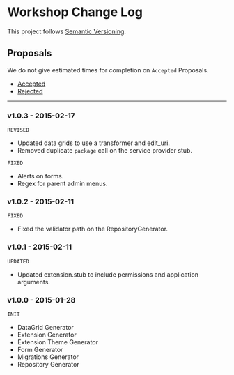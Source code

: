 # Workshop Change Log

This project follows [Semantic Versioning](CONTRIBUTING.md).

## Proposals

We do not give estimated times for completion on `Accepted` Proposals.

- [Accepted](https://github.com/cartalyst/workshop/labels/Accepted)
- [Rejected](https://github.com/cartalyst/workshop/labels/Rejected)

---

### v1.0.3 - 2015-02-17

`REVISED`

- Updated data grids to use a transformer and edit_uri.
- Removed duplicate `package` call on the service provider stub.

`FIXED`

- Alerts on forms.
- Regex for parent admin menus.

### v1.0.2 - 2015-02-11

`FIXED`

- Fixed the validator path on the RepositoryGenerator.

### v1.0.1 - 2015-02-11

`UPDATED`

- Updated extension.stub to include permissions and application arguments.

### v1.0.0 - 2015-01-28

`INIT`

- DataGrid Generator
- Extension Generator
- Extension Theme Generator
- Form Generator
- Migrations Generator
- Repository Generator
